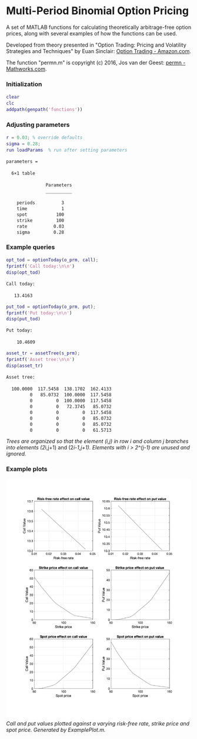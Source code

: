 # Multi-Period Binomial Option Pricing

A set of MATLAB functions for calculating theoretically arbitrage-free option prices, along with several examples of how the functions can be used.

Developed from theory presented in "Option Trading: Pricing and Volatility Strategies and Techniques" by Euan Sinclair: [Option Trading - Amazon.com](http://a.co/d/b3Ki7BV "http://a.co/d/b3Ki7BV").

The function "permn.m" is copyright (c) 2016, Jos van der Geest: [permn - Mathworks.com](https://www.mathworks.com/matlabcentral/fileexchange/7147-permn-v-n-k "https://www.mathworks.com/matlabcentral/fileexchange/7147-permn-v-n-k").

### Initialization
```matlab
clear
clc
addpath(genpath('functions'))
```

### Adjusting parameters

```matlab
r = 0.03; % override defaults
sigma = 0.28;
run loadParams  % run after setting parameters
```
```console
parameters =

  6×1 table

               Parameters
               __________

    periods          3   
    time             1   
    spot           100   
    strike         100   
    rate          0.03   
    sigma         0.28 
```

### Example queries

```matlab
opt_tod = optionToday(o_prm, call);
fprintf('Call today:\n\n')
disp(opt_tod)
```
```console
Call today:

   13.4163
```

```matlab
put_tod = optionToday(o_prm, put);
fprintf('Put today:\n\n')
disp(put_tod)
```
```console
Put today:

    10.4609
```

```matlab
asset_tr = assetTree(s_prm);
fprintf('Asset tree:\n\n')
disp(asset_tr)
```
```console
Asset tree:

  100.0000  117.5458  138.1702  162.4133
         0   85.0732  100.0000  117.5458
         0         0  100.0000  117.5458
         0         0   72.3745   85.0732
         0         0         0  117.5458
         0         0         0   85.0732
         0         0         0   85.0732
         0         0         0   61.5713

```
*Trees are organized so that the element (i,j) in row i and column j branches into elements (2*i,j+1) and (2*i-1,j+1). Elements with i > 2^(j-1) are unused and ignored.*

### Example plots
![](/ExamplePlot.png)
*Call and put values plotted against a varying risk-free rate, strike price and spot price. Generated by ExamplePlot.m.*

